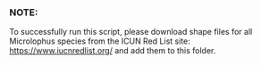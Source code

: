 

### NOTE: 
To successfully run this script, please download shape files for all Microlophus species from the ICUN Red List site: https://www.iucnredlist.org/ and add them to this folder.